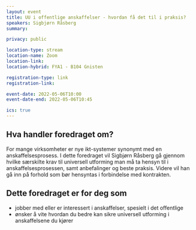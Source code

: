 ```yaml
---
layout: event
title: UU i offentlige anskaffelser - hvordan få det til i praksis?
speakers: Sigbjørn Råsberg
summary:

privacy: public

location-type: stream
location-name: Zoom
location-link: 
location-hybrid: FYA1 - B104 Gnisten

registration-type: link
registration-link:

event-date: 2022-05-06T10:00
event-date-end: 2022-05-06T10:45

ics: true
---
```

## Hva handler foredraget om?
For mange virksomheter er nye ikt-systemer synonymt med en anskaffelsesprosess. I dette foredraget vil Sigbjørn Råsberg gå gjennom hvilke særskilte krav til universell utforming man må ta hensyn til i anskaffelsesprosessen, samt anbefalinger og beste praksis. Videre vil han gå inn på forhold som bør hensyntas i forbindelse med kontrakten.

## Dette foredraget er for deg som
- jobber med eller er interessert i anskaffelser, spesielt i det offentlige
- ønsker å vite hvordan du bedre kan sikre universell utforming i anskaffelsene du kjører
